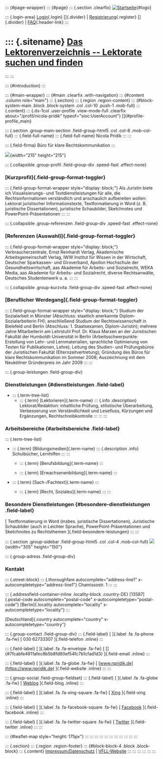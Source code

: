 ::: {#page-wrapper}
::: {#page}
::: {.section .clearfix}
[![Startseite](https://www.lektoren.de/sites/default/files/VfLL_logo.jpg)](/ "Startseite"){#logo}

::: {.login-area}
[Login](/user){.login} []{.divider} \|
[Registrierung](/user/register){.register} []{.divider} \|
[FAQ](/faq-page){.header-link}
:::

::: {.sitename}
[Das Lektorenverzeichnis -- Lektorate suchen und finden](/ "Startseite")
========================================================================
:::
:::

::: {#introduction}
:::

::: {#main-wrapper}
::: {#main .clearfix .with-navigation}
::: {#content .column role="main"}
::: {.section}
::: {.region .region-content}
::: {#block-system-main .block .block-system .col .col-10 .push-1 .mob-full}
::: {.content}
::: {.ds-1col .user-profile .view-mode-full .clearfix about="/profil/nicola-pridik" typeof="sioc:UserAccount"}
[]{#profile-profile_main}

::: {.section .group-main-section .field-group-html5 .col .col-8 .mob-col-full}
::: {.field-full-name}
::: {.field-full-name}
Nicola Pridik
:::
:::

::: {.field-firma}
Büro für klare Rechtskommunikation
:::

![](https://www.lektoren.de/sites/default/files/styles/profile-image-full/public/users/profile_img/nicola-pridik-facebook.jpg?itok=oftWA5MD){width="215"
height="215"}

::: {.collapsible .group-profil .field-group-div .speed-fast .effect-none}
### [Kurzprofil]{.field-group-format-toggler}

::: {.field-group-format-wrapper style="display: block;"}
Als Juristin biete ich Visualisierungs- und Textdienstleistungen für
alle, die Rechtsinformationen verständlich und anschaulich aufbereiten
wollen: Lektorat juristischer Informationstexte, Textformatierung in
Word (z. B. juristische Dissertationen), juristische Schaubilder,
Sketchnotes und PowerPoint-Präsentationen
:::
:::

::: {.collapsible .group-referenzen .field-group-div .speed-fast .effect-none}
### [Referenzen (Auswahl)]{.field-group-format-toggler}

::: {.field-group-format-wrapper style="display: block;"}
Verbraucherzentrale, Ernst Reinhardt Verlag, Akademische
Arbeitsgemeinschaft Verlag, IWW Institut für Wissen in der Wirtschaft,
Deutscher Sparkassen- und Giroverband, Apollon Hochschule der
Gesundheitswirtschaft, aas Akademie für Arbeits- und Sozialrecht, WEKA
Media, aas Akademie für Arbeits- und Sozialrecht, diverse Rechtsanwälte,
Deutsches Studentenwerk u. a.
:::
:::

::: {.collapsible .group-kurzvita .field-group-div .speed-fast .effect-none}
### [Beruflicher Werdegang]{.field-group-format-toggler}

::: {.field-group-format-wrapper style="display: block;"}
Studium der Sozialarbeit in Münster (Abschluss: staatlich anerkannte
Diplom-Sozialarbeiterin FH); anschließend Studium der Rechtswissenschaft
in Bielefeld und Berlin (Abschluss: 1. Staatsexamen, Diplom-Juristin);
mehrere Jahre Mitarbeiterin am Lehrstuhl Prof. Dr. Klaus Marxen an der
Juristischen Fakultät der Humboldt-Universität in Berlin
(Arbeitsschwerpunkte: Erstellung von Lehr- und Lernmaterialien,
sprachliche Optimierung von Texten für Publikationen, Lehre); Leitung
des Studien- und Prüfungsbüros der Juristischen Fakultät
(Elternzeitvertretung); Gründung des Büros für klare Rechtskommunikation
im Sommer 2008; Auszeichnung mit dem Neuköllner Gründerpreis im Jahr
2009
:::
:::

::: {.group-leistungen .field-group-div}
### Dienstleistungen {#dienstleistungen .field-label}

-   ::: {.term-tree-list}
    -   ::: {.term}
        [Lektorieren]{.term-name}
        ::: {.info .description}
        Lektorat/Redaktion: inhaltliche Prüfung, stilistische
        Überarbeitung, Verbesserung von Verständlichkeit und Lesefluss,
        Kürzungen und Ergänzungen, Rechtschreibkontrolle
        :::
        :::
    :::

### Arbeitsbereiche {#arbeitsbereiche .field-label}

::: {.term-tree-list}
-   ::: {.term}
    [Bildungsmedien]{.term-name}
    ::: {.description .info}
    Schulbücher, Lernhilfen
    :::
    :::

    -   ::: {.term}
        [Berufsbildung]{.term-name}
        :::

    -   ::: {.term}
        [Erwachsenenbildung]{.term-name}
        :::

-   ::: {.term}
    [Sach-/Fachtext]{.term-name}
    :::

    -   ::: {.term}
        [Recht, Soziales]{.term-name}
        :::
:::

### Besondere Dienstleistungen {#besondere-dienstleistungen .field-label}

[ Textformatierung in Word (insbes. juristische Dissertationen),
Juristische Schaubilder (auch in Leichter Sprache),
PowerPoint-Präsentationen und Sketchnotes zu Rechtsthemen
]{.field-besondere-leistungen}
:::
:::

::: {.section .group-sidebar .field-group-html5 .col .col-4 .mob-col-full}
![](https://www.lektoren.de/sites/default/files/styles/logo/public/users/profile_logo/Logo-Nicola-Pridik.jpg?itok=b2W18-xE){width="305"
height="150"}

::: {.group-adress .field-group-div}
### Kontakt

::: {.street-block}
::: {.thoroughfare autocomplete="address-line1" x-autocompletetype="address-line1"}
Chamissostr. 1
:::
:::

::: {.addressfield-container-inline .locality-block .country-DE}
[13587]{.postal-code autocomplete="postal-code"
x-autocompletetype="postal-code"} [Berlin]{.locality
autocomplete="locality" x-autocompletetype="locality"}
:::

[Deutschland]{.country autocomplete="country"
x-autocompletetype="country"}

::: {.group-contact .field-group-div}
::: {.field-label}
[ ]{.label .fa .fa-phone .fa-fw} [ 030 62733307 ]{.field-telefon
.inline}
:::

::: {.field-label}
[ ]{.label .fa .fa-envelope .fa-fw} [
[]{#7fcabfe4911afec8b5b8fd80ef54fc7b1cfad1d3} ]{.field-email .inline}
:::

::: {.field-label}
[ ]{.label .fa .fa-globe .fa-fw} [
[www.npridik.de](https://www.npridik.de) ]{.field-website .inline}
:::
:::

::: {.group-social .field-group-fieldset}
::: {.field-label}
[ ]{.label .fa .fa-globe .fa-fw} [
[Weblog](https://www.npridik.de/blog/) ]{.field-blog .inline}
:::

::: {.field-label}
[ ]{.label .fa .fa-xing-square .fa-fw} [
[Xing](https://www.xing.com/profile/Nicola_Pridik) ]{.field-xing
.inline}
:::

::: {.field-label}
[ ]{.label .fa .fa-facebook-square .fa-fw} [
[Facebook](https://www.facebook.com/npridik/) ]{.field-facebook .inline}
:::

::: {.field-label}
[ ]{.label .fa .fa-twitter-square .fa-fw} [
[Twitter](https://twitter.com/nicolapridik) ]{.field-twitter .inline}
:::
:::

::: {#leaflet-map style="height: 175px"}
:::
:::
:::
:::
:::
:::
:::
:::
:::
:::
:::

::: {.section}
::: {.region .region-footer}
::: {#block-block-4 .block .block-block}
::: {.content}
[Impressum/Datenschutz](/impressum) \|
[VFLL-Website](http://www.vfll.de)
:::
:::
:::
:::
:::
:::
